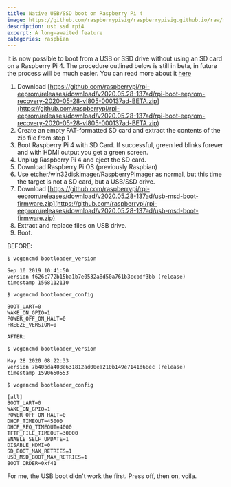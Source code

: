 ```yaml
---
title: Native USB/SSD boot on Raspberry Pi 4
image: https://github.com/raspberrypisig/raspberrypisig.github.io/raw/master/assets/images/rpieeprom.jpg
description: usb ssd rpi4
excerpt: A long-awaited feature
categories: raspbian
---
```


It is now possible to boot from a USB or SSD drive without using an SD card on a Raspberry Pi 4. The procedure outlined
below is still in beta, in future the process will be much easier. You can read more about it [here](https://github.com/raspberrypi/rpi-eeprom/releases/tag/v2020.05.28-137ad)


1. Download [https://github.com/raspberrypi/rpi-eeprom/releases/download/v2020.05.28-137ad/rpi-boot-eeprom-recovery-2020-05-28-vl805-000137ad-BETA.zip](https://github.com/raspberrypi/rpi-eeprom/releases/download/v2020.05.28-137ad/rpi-boot-eeprom-recovery-2020-05-28-vl805-000137ad-BETA.zip)
2. Create an empty FAT-formatted SD card and extract the contents of the zip file from step 1
3. Boot Raspberry Pi 4 with SD Card. If successful, green led blinks forever and with HDMI output you get a green screen. 
4. Unplug Raspberry Pi 4 and eject the SD card.
5. Download Raspberry Pi OS (previously Raspbian) 
5. Use etcher/win32diskimager/RaspberryPImager as normal, but this time the target is not a SD card, but a USB/SSD drive.
6. Download [https://github.com/raspberrypi/rpi-eeprom/releases/download/v2020.05.28-137ad/usb-msd-boot-firmware.zip](https://github.com/raspberrypi/rpi-eeprom/releases/download/v2020.05.28-137ad/usb-msd-boot-firmware.zip)
7. Extract and replace files on USB drive.
8. Boot.

BEFORE:

```text
$ vcgencmd bootloader_version 

Sep 10 2019 10:41:50
version f626c772b15ba1b7e0532a8d50a761b3ccbdf3bb (release)
timestamp 1568112110

$ vcgencmd bootloader_config

BOOT_UART=0
WAKE_ON_GPIO=1
POWER_OFF_ON_HALT=0
FREEZE_VERSION=0

AFTER:

$ vcgencmd bootloader_version

May 28 2020 08:22:33
version 7b40bda408e631812ad00ea210b149e7141d68ec (release)
timestamp 1590650553

$ vcgencmd bootloader_config

[all]
BOOT_UART=0
WAKE_ON_GPIO=1
POWER_OFF_ON_HALT=0
DHCP_TIMEOUT=45000
DHCP_REQ_TIMEOUT=4000
TFTP_FILE_TIMEOUT=30000
ENABLE_SELF_UPDATE=1
DISABLE_HDMI=0
SD_BOOT_MAX_RETRIES=1
USB_MSD_BOOT_MAX_RETRIES=1
BOOT_ORDER=0xf41
```

For me, the USB boot didn't work the first. Press off, then on, voila.

